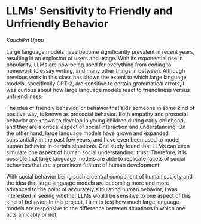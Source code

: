 # LLMs' Sensitivity to Friendly and Unfriendly Behavior
*Kaushika Uppu*

Large language models have become significantly prevalent in recent years, resulting in an explosion of users and usage. With its exponential rise in popularity, LLMs are now being used for everything from coding to homework to essay writing, and many other things in between. Although previous work in this class has shown the extent to which large language models, specifically GPT-2, are sensitive to certain grammatical errors, I was curious about how large language models react to friendliness versus unfriendliness.

The idea of friendly behavior, or behavior that aids someone in some kind of positive way, is known as prosocial behavior. Both empathy and prosocial behavior are known to develop in young children during early childhood, and they are a critical aspect of social interaction and understanding. On the other hand, large language models have grown and expanded substantially in the past few years, and have even been used to model human behavior in certain situations. One study found that LLMs can even simulate one aspect of human social understanding: trust. Therefore, it is possible that large language models are able to replicate facets of social behaviors that are a prominent feature of human development.

With social behavior being such a central component of human society and the idea that large language models are becoming more and more advanced to the point of accurately simulating human behavior, I was interested in seeing whether LLMs would be sensitive to one aspect of this kind of behavior. In this project, I aim to test how much large language models are responsive to the difference between situations in which one acts amicably or not.
